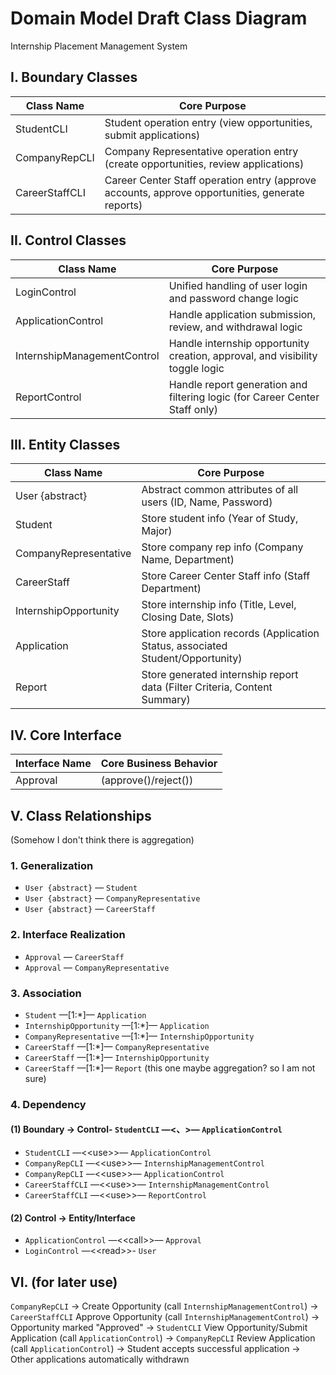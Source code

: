 # Domain Model Draft Class Diagram
Internship Placement Management System
## I. Boundary Classes

| Class Name          |  Core Purpose                          |
|---------------------|---------------------------------------|
| StudentCLI          | Student operation entry (view opportunities, submit applications) |
| CompanyRepCLI       | Company Representative operation entry (create opportunities, review applications) |
| CareerStaffCLI      | Career Center Staff operation entry (approve accounts, approve opportunities, generate reports) |

## II. Control Classes

| Class Name                  | Core Purpose                          |
|-----------------------------|---------------------------------------|
| LoginControl                | Unified handling of user login and password change logic |
| ApplicationControl          | Handle application submission, review, and withdrawal logic |
| InternshipManagementControl | Handle internship opportunity creation, approval, and visibility toggle logic |
| ReportControl               | Handle report generation and filtering logic (for Career Center Staff only) |

## III. Entity Classes
| Class Name                  | Core Purpose                          |
|-----------------------------|---------------------------------------|
| User {abstract}             | Abstract common attributes of all users (ID, Name, Password) |
| Student                     | Store student info (Year of Study, Major) |
| CompanyRepresentative       | Store company rep info (Company Name, Department) |
| CareerStaff                 | Store Career Center Staff info (Staff Department) |
| InternshipOpportunity       | Store internship info (Title, Level, Closing Date, Slots) |
| Application                 | Store application records (Application Status, associated Student/Opportunity) |
| Report                      | Store generated internship report data (Filter Criteria, Content Summary) |

## IV. Core Interface
| Interface Name    | Core Business Behavior                |
|-------------------|---------------------------------------|
| Approval         | (approve()/reject()) |

## V. Class Relationships
(Somehow I don't think there is aggregation)  

### 1. Generalization
- `User {abstract}` — `Student`  
- `User {abstract}` — `CompanyRepresentative`  
- `User {abstract}` — `CareerStaff`  

### 2. Interface Realization
- `Approval` — `CareerStaff`  
- `Approval` — `CompanyRepresentative`

### 3. Association
- `Student` —[1:*]— `Application`  
- `InternshipOpportunity` —[1:*]— `Application`  
- `CompanyRepresentative` —[1:*]— `InternshipOpportunity`  
- `CareerStaff` —[1:*]— `CompanyRepresentative`  
- `CareerStaff` —[1:*]— `InternshipOpportunity`  
- `CareerStaff` —[1:*]— `Report` (this one maybe aggregation? so I am not sure)

### 4. Dependency
#### (1) Boundary → Control- `StudentCLI` —<、<use>>— `ApplicationControl`  
- `StudentCLI` —<\<use>>— `ApplicationControl`  
- `CompanyRepCLI` —<\<use>>— `InternshipManagementControl`  
- `CompanyRepCLI` —<\<use>>— `ApplicationControl`  
- `CareerStaffCLI` —<\<use>>— `InternshipManagementControl`  
- `CareerStaffCLI` —<\<use>>— `ReportControl`  

#### (2) Control → Entity/Interface
- `ApplicationControl` —<\<call>>— `Approval`  
- `LoginControl` —<\<read>>- `User`

## VI. (for later use)
`CompanyRepCLI` -> Create Opportunity (call `InternshipManagementControl`) -> `CareerStaffCLI` Approve Opportunity (call `InternshipManagementControl`) -> Opportunity marked "Approved" -> `StudentCLI` View Opportunity/Submit Application (call `ApplicationControl`) -> `CompanyRepCLI` Review Application (call `ApplicationControl`) -> Student accepts successful application -> Other applications automatically withdrawn
